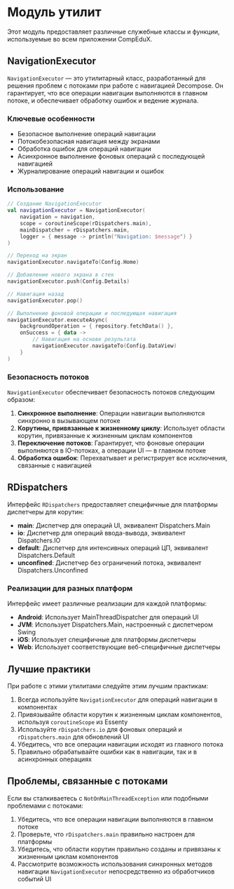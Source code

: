 # Модуль утилит

Этот модуль предоставляет различные служебные классы и функции, используемые во всем приложении CompEduX.

## NavigationExecutor

`NavigationExecutor` — это утилитарный класс, разработанный для решения проблем с потоками при работе с навигацией Decompose. Он гарантирует, что все операции навигации выполняются в главном потоке, и обеспечивает обработку ошибок и ведение журнала.

### Ключевые особенности

- Безопасное выполнение операций навигации
- Потокобезопасная навигация между экранами
- Обработка ошибок для операций навигации
- Асинхронное выполнение фоновых операций с последующей навигацией
- Журналирование операций навигации и ошибок

### Использование

```kotlin
// Создание NavigationExecutor
val navigationExecutor = NavigationExecutor(
    navigation = navigation,
    scope = coroutineScope(rDispatchers.main),
    mainDispatcher = rDispatchers.main,
    logger = { message -> println("Navigation: $message") }
)

// Переход на экран
navigationExecutor.navigateTo(Config.Home)

// Добавление нового экрана в стек
navigationExecutor.push(Config.Details)

// Навигация назад
navigationExecutor.pop()

// Выполнение фоновой операции и последующая навигация
navigationExecutor.executeAsync(
    backgroundOperation = { repository.fetchData() },
    onSuccess = { data ->
        // Навигация на основе результата
        navigationExecutor.navigateTo(Config.DataView)
    }
)
```

### Безопасность потоков

`NavigationExecutor` обеспечивает безопасность потоков следующим образом:

1. **Синхронное выполнение**: Операции навигации выполняются синхронно в вызывающем потоке
2. **Корутины, привязанные к жизненному циклу**: Использует области корутин, привязанные к жизненным циклам компонентов
3. **Переключение потоков**: Гарантирует, что фоновые операции выполняются в IO-потоках, а операции UI — в главном потоке
4. **Обработка ошибок**: Перехватывает и регистрирует все исключения, связанные с навигацией

## RDispatchers

Интерфейс `RDispatchers` предоставляет специфичные для платформы диспетчеры для корутин:

- **main**: Диспетчер для операций UI, эквивалент Dispatchers.Main
- **io**: Диспетчер для операций ввода-вывода, эквивалент Dispatchers.IO
- **default**: Диспетчер для интенсивных операций ЦП, эквивалент Dispatchers.Default
- **unconfined**: Диспетчер без ограничений потока, эквивалент Dispatchers.Unconfined

### Реализации для разных платформ

Интерфейс имеет различные реализации для каждой платформы:

- **Android**: Использует MainThreadDispatcher для операций UI
- **JVM**: Использует Dispatchers.Main, настроенный с диспетчером Swing
- **iOS**: Использует специфичные для платформы диспетчеры
- **Web**: Использует соответствующие веб-специфичные диспетчеры

## Лучшие практики

При работе с этими утилитами следуйте этим лучшим практикам:

1. Всегда используйте `NavigationExecutor` для операций навигации в компонентах
2. Привязывайте области корутин к жизненным циклам компонентов, используя `coroutineScope` из Essenty
3. Используйте `rDispatchers.io` для фоновых операций и `rDispatchers.main` для обновлений UI
4. Убедитесь, что все операции навигации исходят из главного потока
5. Правильно обрабатывайте ошибки как в навигации, так и в асинхронных операциях

## Проблемы, связанные с потоками

Если вы сталкиваетесь с `NotOnMainThreadException` или подобными проблемами с потоками:

1. Убедитесь, что все операции навигации выполняются в главном потоке
2. Проверьте, что `rDispatchers.main` правильно настроен для платформы
3. Убедитесь, что области корутин правильно созданы и привязаны к жизненным циклам компонентов
4. Рассмотрите возможность использования синхронных методов навигации `NavigationExecutor` непосредственно из обработчиков событий UI

